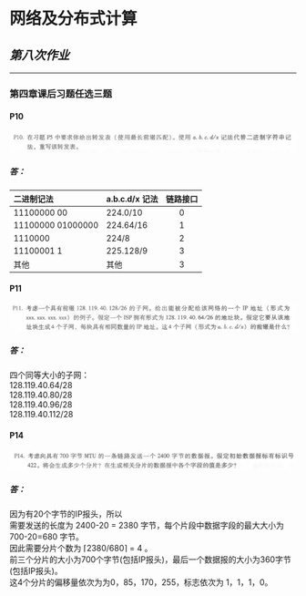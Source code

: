 # 网络及分布式计算
## *第八次作业*

---------------------------------------------  
### 第四章课后习题任选三题  
#### P10  
![Alt text](./P10.png)


##### 答：  

|    二进制记法 |   a.b.c.d/x 记法      |  链路接口 | 
| :-------------    |:---------------------| :--------:|
| 11100000 00       | 224.0/10   | 0 |
| 11100000 01000000 | 224.64/16  | 1 |
| 1110000           | 224/8      | 2 |  
| 11100001 1        |225.128/9   | 3 |
| 其他              |其他         | 3 |   
#### P11  
![Alt text](./P11.png)
##### 答：  
四个同等大小的子网：  
128.119.40.64/28  
128.119.40.80/28  
128.119.40.96/28  
128.119.40.112/28  
#### P14
![Alt text](./P14.png)
##### 答：  
因为有20个字节的IP报头，所以  
需要发送的长度为 2400-20 = 2380 字节，每个片段中数据字段的最大大小为 700-20=680 字节。  
因此需要分片个数为 ⌈2380/680⌉ = 4 。  
前三个分片的大小为700个字节(包括IP报头)，最后一个数据报的大小为360字节(包括IP报头)。  
这4个分片的偏移量依次为为0，85，170，255，标志依次为 1，1，1，0。
